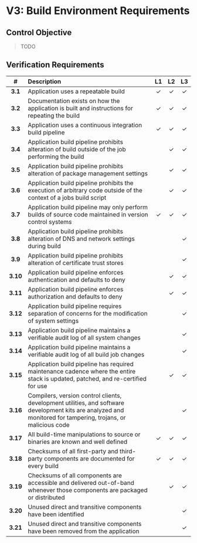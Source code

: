 # V3: Build Environment Requirements

## Control Objective

> TODO

<div style="page-break-after: always;"> 
</div>

## Verification Requirements

| # | Description | L1 | L2 | L3 |
| :---: | :--- | :---: | :---: | :---: |
| **3.1** | Application uses a repeatable build | ✓ | ✓ | ✓ |
| **3.2** | Documentation exists on how the application is built and instructions for repeating the build | ✓ | ✓ | ✓ |
| **3.3** | Application uses a continuous integration build pipeline | ✓ | ✓ | ✓ |
| **3.4** | Application build pipeline prohibits alteration of build outside of the job performing the build | | ✓ | ✓ |
| **3.5** | Application build pipeline prohibits alteration of package management settings | | ✓ | ✓ |
| **3.6** | Application build pipeline prohibits the execution of arbitrary code outside of the context of a jobs build script | | ✓ | ✓ |
| **3.7** | Application build pipeline may only perform builds of source code maintained in version control systems | ✓ | ✓ | ✓ |
| **3.8** | Application build pipeline prohibits alteration of DNS and network settings during build | | | ✓ |
| **3.9** | Application build pipeline prohibits alteration of certificate trust stores | | | ✓ |
| **3.10** | Application build pipeline enforces authentication and defaults to deny | | ✓ | ✓ |
| **3.11** | Application build pipeline enforces authorization and defaults to deny | | ✓ | ✓ |
| **3.12** | Application build pipeline requires separation of concerns for the modification of system settings | | | ✓ |
| **3.13** | Application build pipeline maintains a verifiable audit log of all system changes | | | ✓ |
| **3.14** | Application build pipeline maintains a verifiable audit log of all build job changes | | | ✓ |
| **3.15** | Application build pipeline has required maintenance cadence where the entire stack is updated, patched, and re-certified for use | | ✓ | ✓ |
| **3.16** | Compilers, version control clients, development utilities, and software development kits are analyzed and monitored for tampering, trojans, or malicious code | | | ✓ |
| **3.17** | All build-time manipulations to source or binaries are known and well defined | ✓ | ✓ | ✓ |
| **3.18** | Checksums of all first-party and third-party components are documented for every build | ✓ | ✓ | ✓ |
| **3.19** | Checksums of all components are accessible and delivered out-of-band whenever those components are packaged or distributed | | ✓ | ✓ |
| **3.20** | Unused direct and transitive components have been identified | | | ✓ |
| **3.21** | Unused direct and transitive components have been removed from the application | | | ✓ |
